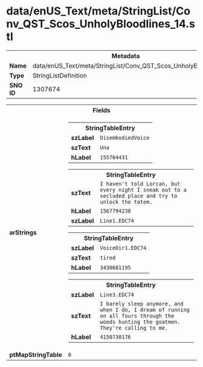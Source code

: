 <h1>data/enUS_Text/meta/StringList/Conv_QST_Scos_UnholyBloodlines_14.stl</h1><table><tr><th colspan="100%">Metadata</th></tr><tr><td><b>Name</b></td><td>data/enUS_Text/meta/StringList/Conv_QST_Scos_UnholyBloodlines_14.stl</td></tr><tr><td><b>Type</b></td><td>StringListDefinition</td></tr><tr><td><b>SNO ID</b></td><td>1307674</td></tr></table>

<table><tr><th colspan="100%">Fields</th></tr><tr><td><b>arStrings</b></td><td><table><tr><th colspan="100%">StringTableEntry</th></tr><tr><td><b>szLabel</b></td><td><code>DisembodiedVoice</code></td></tr><tr><td><b>szText</b></td><td><code>Una</code></td></tr><tr><td><b>hLabel</b></td><td><code>155764431</code></td></tr></table>


<table><tr><th colspan="100%">StringTableEntry</th></tr><tr><td><b>szText</b></td><td><code>I haven't told Lorcan, but every night I sneak out to a secluded place and try to unlock the totem.</code></td></tr><tr><td><b>hLabel</b></td><td><code>1567794238</code></td></tr><tr><td><b>szLabel</b></td><td><code>Line1.EDC74</code></td></tr></table>


<table><tr><th colspan="100%">StringTableEntry</th></tr><tr><td><b>szLabel</b></td><td><code>VoiceDir1.EDC74</code></td></tr><tr><td><b>szText</b></td><td><code>tired</code></td></tr><tr><td><b>hLabel</b></td><td><code>3430681195</code></td></tr></table>


<table><tr><th colspan="100%">StringTableEntry</th></tr><tr><td><b>szLabel</b></td><td><code>Line3.EDC74</code></td></tr><tr><td><b>szText</b></td><td><code>I barely sleep anymore, and when I do, I dream of running on all fours through the woods hunting the goatmen. They're calling to me.</code></td></tr><tr><td><b>hLabel</b></td><td><code>4150730176</code></td></tr></table>


</td></tr><tr><td><b>ptMapStringTable</b></td><td><code>0</code></td></tr></table>

